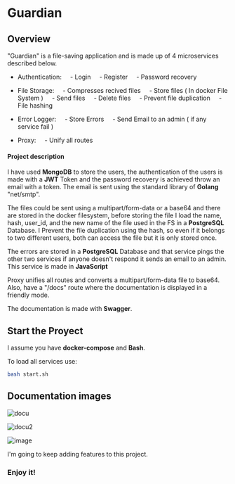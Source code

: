 # Guardian

## Overview

"Guardian" is a file-saving application and is made up of 4 microservices described below.

- Authentication:
    - Login
    - Register
    - Password recovery
 
- File Storage:
    - Compresses recived files
    - Store files ( In docker File System )
    - Send files
    - Delete files
    - Prevent file duplication
    - File hashing

- Error Logger:
    - Store Errors
    - Send Email to an admin ( if any service fail )
 
- Proxy:
    - Unify all routes

#### Project description

I have used __MongoDB__ to store the users, the authentication of the users is made with a __JWT__ Token and the password recovery is achieved throw an email with a token. The email is sent using the standard library of __Golang__ "net/smtp".

The files could be sent using a multipart/form-data or a base64 and there are stored in the docker filesystem, before storing the file I load the name, hash, user_id, and the new name of the file used in the FS in a __PostgreSQL__ Database.
I Prevent the file duplication using the hash, so even if it belongs to two different users, both can access the file but it is only stored once.

The errors are stored in a __PostgreSQL__ Database and that service pings the other two services if anyone doesn't respond it sends an email to an admin.
This service is made in __JavaScript__

Proxy unifies all routes and converts a multipart/form-data file to base64. Also, have a "/docs" route where the documentation is displayed in a friendly mode.

The documentation is made with __Swagger__.

## Start the Proyect

I assume you have __docker-compose__ and __Bash__. 

To load all services use:
```bash
bash start.sh
```

## Documentation images

![docu](https://user-images.githubusercontent.com/104360084/165974329-2092ad39-222d-4556-8004-3d1f5e82b173.png)

![docu2](https://user-images.githubusercontent.com/104360084/165974372-5abfc5f1-d439-4e3e-b12c-aef5a4117352.png)

![image](https://user-images.githubusercontent.com/104360084/166463810-291e63bc-8d9e-4e7b-a4f4-c41b2fea11bd.png)


I'm going to keep adding features to this project.

### Enjoy it!
